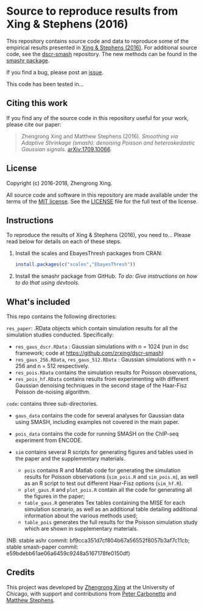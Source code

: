 # Source to reproduce results from Xing & Stephens (2016)

This repository contains source code and data to reproduce some of the
empirical results presented in
[Xing & Stephens (2016)](http://arxiv.org/abs/1605.07787). For
additional source code, see the
[dscr-smash](https://github.com/zrxing/dscr-smash) repository. The
new methods can be found in the
[smashr package](https://github.com/stephenslab/smashr).

If you find a bug, please post an
[issue](https://github.com/stephenslab/smash-paper/issues).

This code has been tested in...

## Citing this work

If you find any of the source code in this repository useful for your
work, please cite our paper:

> Zhengrong Xing and Matthew Stephens (2016). *Smoothing via Adaptive
Shrinkage (smash): denoising Poisson and heteroskedastic Gaussian
signals.* [arXiv:1709.10066](http://arxiv.org/abs/1605.07787).

## License

Copyright (c) 2016-2018, Zhengrong Xing.

All source code and software in this repository are made available
under the terms of the
[MIT license](https://opensource.org/licenses/mit-license.html). See
the [LICENSE](LICENSE) file for the full text of the license.

## Instructions

To reproduce the results of Xing & Stephens (2016), you need
to... Please read below for details on each of these steps.

1. Install the scales and EbayesThresh packages from CRAN:

   ```R
   install.packages(c("scales","EbayesThresh"))
   ```

2. Install the smashr package from GitHub. *To do: Give instructions
   on how to do that using devtools.*

## What's included

This repo contains the following directories:

`res_paper`: .RData objects which contain simulation results for all the simulation studies conducted. Specifically:

* `res_gaus_dscr.RData` : Gaussian simulations with n = 1024 (run in dsc framework; code at https://github.com/zrxing/dscr-smash) 
* `res_gaus_256.RData`, `res_gaus_512.RData` : Gaussian simulations with n = 256 and n = 512 respectively. 
* `res_pois.RData` contains the simulation results for Poisson observations, 
* `res_pois_hf.RData` contains results from experimenting with different Gaussian denoising techniques in the second stage of the Haar-Fisz Poisson de-noising algorithm.

`code`: contains three sub-directories. 

* `gaus_data` contains the code for several analyses for Gaussian data
  using SMASH, including examples not covered in the main paper.

* `pois_data` contains the code for running SMASH on the ChIP-seq
  experiment from ENCODE.

* `sim` contains several R scripts for generating figures and tables
  used in the paper and the supplementary materials.

  + `pois` contains R and Matlab code for generating the simulation results for Poisson observations (`sim_pois.R` and `sim_pois.m`), as well as an R script to test out different Haar-Fisz options (`sim_hf.R`).    
  + `plot_gaus.R` and `plot_pois.R` contain all the code for generating all the figures in the paper; 
  + `table_gaus.R` generates Tex tables containing the MISE for each simulation scenario, as well as an additional table detailing additional information about the various methods used; 
  + `table_pois` generates the full results for the Poisson simulation study which are shown in supplementary materials.

(NB: stable ashr commit: bf9cca351d7cf804b67a56552f8057b3af7c11cb;
stable smash-paper commit: e59bdebb61ae06a6459c9248a5167178fe0150df)

## Credits

This project was developed by
[Zhengrong Xing](https://github.com/zrxing) at the University of
Chicago, with support and contributions from
[Peter Carbonetto](http://pcarbo.github.io) and
[Matthew Stephens](http://stephenslab.uchicago.edu).

